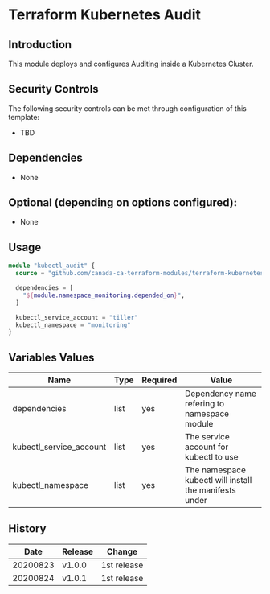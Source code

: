 # Terraform Kubernetes Audit

## Introduction

This module deploys and configures Auditing inside a Kubernetes Cluster.

## Security Controls

The following security controls can be met through configuration of this template:

* TBD

## Dependencies

* None

## Optional (depending on options configured):

* None

## Usage

```terraform
module "kubectl_audit" {
  source = "github.com/canada-ca-terraform-modules/terraform-kubernetes-audit?ref=v1.0.1"

  dependencies = [
    "${module.namespace_monitoring.depended_on}",
  ]

  kubectl_service_account = "tiller"
  kubectl_namespace = "monitoring"
}
```

## Variables Values

| Name                    | Type   | Required | Value                                                  |
| ----------------------- | ------ | -------- | ------------------------------------------------------ |
| dependencies            | list   | yes      | Dependency name refering to namespace module           |
| kubectl_service_account | list   | yes      | The service account for kubectl to use                 |
| kubectl_namespace       | list   | yes      | The namespace kubectl will install the manifests under |

## History

| Date     | Release    | Change                                                     |
| -------- | ---------- | ---------------------------------------------------------- |
| 20200823 | v1.0.0     | 1st release                                                |
| 20200824 | v1.0.1     | 1st release                                                |
